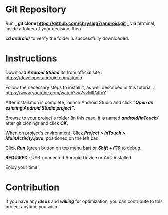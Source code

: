 # Git Repository

Run **_ git clone https://github.com/chryslog7/android.git _** via terminal, inside a folder of your decision, then

**_cd android/_** to verify the folder is successfully downloaded.

# Instructions

Download **_Android Studio_** its from official site : https://developer.android.com/studio 

Follow the necessary steps to install it, as well described in this tutorial  : https://www.youtube.com/watch?v=7vvMltQtfxY

After installation is complete, launch Android Studio and click **_"Open an existing Android Studio project"_**.

Browse to your project's folder (in this case, it is named **_android/inTouch/_** after git cloning) and click **_OK_**.

When on project's environment, Click **_Project > inTouch > MainActivity.java_**, positioned on the left bar.

Click **_Run_** (green button on top menu bar) or **_Shift + F10_** to debug. 

**REQUIRED** : USB-connected Android Device or AVD installed.

Enjoy your time.

# Contribution

If you have any **_ideas_** and **_willing_** for optimization, you can contribute to this project anytime you wish.
